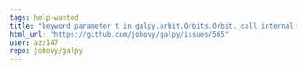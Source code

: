 ```yaml
---
tags: help-wanted
title: "keyword parameter t in galpy.orbit.Orbits.Orbit._call_internal will be ignored in some cases"
html_url: "https://github.com/jobovy/galpy/issues/565"
user: azz147
repo: jobovy/galpy
---
```


